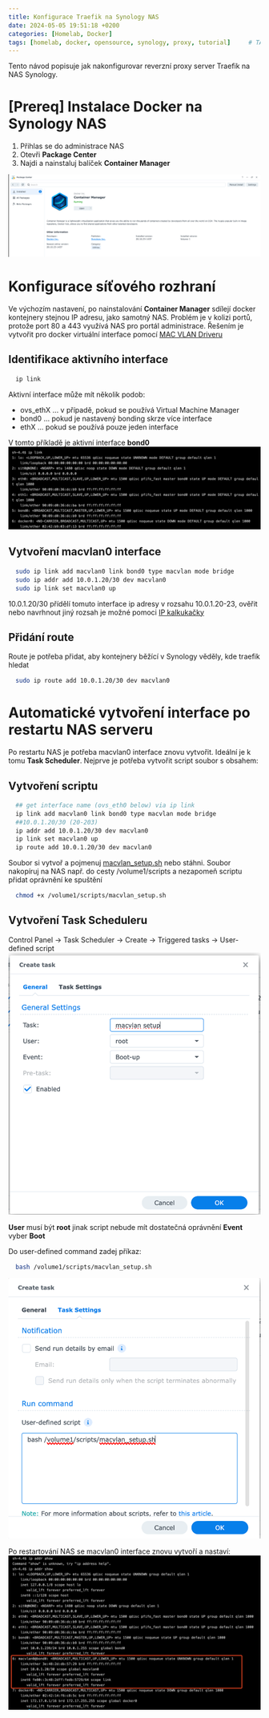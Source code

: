 ```yaml
---
title: Konfigurace Traefik na Synology NAS
date: 2024-05-05 19:51:18 +0200
categories: [Homelab, Docker]
tags: [homelab, docker, opensource, synology, proxy, tutorial]     # TAG names should always be lowercase
---
```


Tento návod popisuje jak nakonfigurovar reverzní proxy server Traefik na NAS Synology.

# [Prereq] Instalace Docker na Synology NAS
1) Přihlas se do administrace NAS
2) Otevři **Package Center**
3) Najdi a nainstaluj balíček **Container Manager**

![Container Manager](/assets/img/2024-05-05-container-manager.png)

# Konfigurace síťového rozhraní
Ve výchozím nastavení, po nainstalování **Container Manager** sdílejí docker kontejnery stejnou IP adresu, jako samotný NAS. Problém je v kolizi portů, protože port 80 a 443 využívá NAS pro portál administrace. Řešením je vytvořit pro docker virtuální interface pomocí [MAC VLAN Driveru](https://docs.docker.com/network/drivers/macvlan/)

## Identifikace aktivního interface
```bash
  ip link
```
Aktivní interface může mít několik podob:
- ovs_ethX ... v případě, pokud se používá Virtual Machine Manager
- bond0 ... pokud je nastavený bonding skrze více interface
- ethX ... pokud se používá pouze jeden interface

V tomto příkladě je aktivní interface **bond0**
![ip link](/assets/img/2024-05-05-ip-link.png)

## Vytvoření macvlan0 interface
```bash
  sudo ip link add macvlan0 link bond0 type macvlan mode bridge
  sudo ip addr add 10.0.1.20/30 dev macvlan0
  sudo ip link set macvlan0 up
```

10.0.1.20/30 přídělí tomuto interface ip adresy v rozsahu 10.0.1.20-23, ověřit nebo navrhnout jiný rozsah je možné pomoci [IP kalkukačky](https://www.ipaddressguide.com/cidr)


## Přidání route
Route je potřeba přidat, aby kontejnery běžící v Synology věděly, kde traefik hledat
```bash
  sudo ip route add 10.0.1.20/30 dev macvlan0
```

# Automatické vytvoření interface po restartu NAS serveru
Po restartu NAS je potřeba macvlan0 interface znovu vytvořit. Ideální je k tomu **Task Scheduler**. Nejprve je potřeba vytvořit script soubor s obsahem:
## Vytvoření scriptu
```sh
  ## get interface name (ovs_eth0 below) via ip link
  ip link add macvlan0 link bond0 type macvlan mode bridge
  ##10.0.1.20/30 (20-203)
  ip addr add 10.0.1.20/30 dev macvlan0
  ip link set macvlan0 up
  ip route add 10.0.1.20/30 dev macvlan0
```
Soubor si vytvoř a pojmenuj [macvlan_setup.sh](/assets/2024-05-05/macvlan_setup.sh) nebo stáhni. Soubor nakopíruj na NAS např. do cesty /volume1/scripts a nezapomeň scriptu přidat oprávnění ke spuštění
```bash
  chmod +x /volume1/scripts/macvlan_setup.sh
```

## Vytvoření Task Scheduleru
Control Panel -> Task Scheduler -> Create -> Triggered tasks -> User-defined script
![Create task](/assets/img/2024-05-05-create-task-1.png)

**User** musí být **root** jinak script nebude mít dostatečná oprávnění
**Event** vyber **Boot**

Do user-defined command zadej příkaz:
```bash
  bash /volume1/scripts/macvlan_setup.sh
```
![Create Task](/assets/img/2024-05-05-create-task-2.png)

Po restartování NAS se macvlan0 interface znovu vytvoří a nastaví:
![Výpis interface](/assets/img/2024-05-05-macvlan-overeni.png)